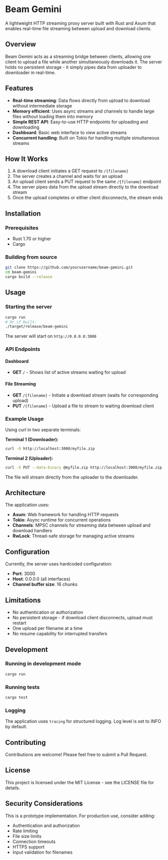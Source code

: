 # Beam Gemini

A lightweight HTTP streaming proxy server built with Rust and Axum that enables real-time file streaming between upload and download clients.

## Overview

Beam Gemini acts as a streaming bridge between clients, allowing one client to upload a file while another simultaneously downloads it. The server holds no persistent storage - it simply pipes data from uploader to downloader in real-time.

## Features

- **Real-time streaming**: Data flows directly from upload to download without intermediate storage
- **Memory efficient**: Uses async streams and channels to handle large files without loading them into memory
- **Simple REST API**: Easy-to-use HTTP endpoints for uploading and downloading
- **Dashboard**: Basic web interface to view active streams
- **Concurrent handling**: Built on Tokio for handling multiple simultaneous streams

## How It Works

1. A download client initiates a GET request to `/{filename}`
2. The server creates a channel and waits for an upload
3. An upload client sends a PUT request to the same `/{filename}` endpoint
4. The server pipes data from the upload stream directly to the download stream
5. Once the upload completes or either client disconnects, the stream ends

## Installation

### Prerequisites

- Rust 1.70 or higher
- Cargo

### Building from source

```bash
git clone https://github.com/yourusername/beam-gemini.git
cd beam-gemini
cargo build --release
```

## Usage

### Starting the server

```bash
cargo run
# Or if built:
./target/release/beam-gemini
```

The server will start on `http://0.0.0.0:3000`

### API Endpoints

#### Dashboard
- **GET** `/` - Shows list of active streams waiting for upload

#### File Streaming
- **GET** `/{filename}` - Initiate a download stream (waits for corresponding upload)
- **PUT** `/{filename}` - Upload a file to stream to waiting download client

### Example Usage

Using curl in two separate terminals:

**Terminal 1 (Downloader):**
```bash
curl -O http://localhost:3000/myfile.zip
```

**Terminal 2 (Uploader):**
```bash
curl -X PUT --data-binary @myfile.zip http://localhost:3000/myfile.zip
```

The file will stream directly from the uploader to the downloader.

## Architecture

The application uses:
- **Axum**: Web framework for handling HTTP requests
- **Tokio**: Async runtime for concurrent operations
- **Channels**: MPSC channels for streaming data between upload and download handlers
- **RwLock**: Thread-safe storage for managing active streams

## Configuration

Currently, the server uses hardcoded configuration:
- **Port**: 3000
- **Host**: 0.0.0.0 (all interfaces)
- **Channel buffer size**: 16 chunks

## Limitations

- No authentication or authorization
- No persistent storage - if download client disconnects, upload must restart
- One upload per filename at a time
- No resume capability for interrupted transfers

## Development

### Running in development mode

```bash
cargo run
```

### Running tests

```bash
cargo test
```

### Logging

The application uses `tracing` for structured logging. Log level is set to INFO by default.

## Contributing

Contributions are welcome! Please feel free to submit a Pull Request.

## License

This project is licensed under the MIT License - see the LICENSE file for details.

## Security Considerations

This is a prototype implementation. For production use, consider adding:
- Authentication and authorization
- Rate limiting
- File size limits
- Connection timeouts
- HTTPS support
- Input validation for filenames